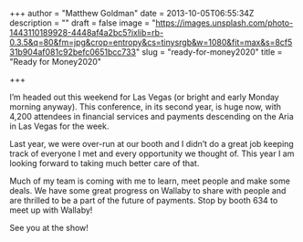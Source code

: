 +++
author = "Matthew Goldman"
date = 2013-10-05T06:55:34Z
description = ""
draft = false
image = "https://images.unsplash.com/photo-1443110189928-4448af4a2bc5?ixlib=rb-0.3.5&q=80&fm=jpg&crop=entropy&cs=tinysrgb&w=1080&fit=max&s=8cf531b904af081c92befc0651bcc733"
slug = "ready-for-money2020"
title = "Ready for Money2020"

+++


I’m headed out this weekend for Las Vegas (or bright and early Monday morning anyway). This conference, in its second year, is huge now, with 4,200 attendees in financial services and payments descending on the Aria in Las Vegas for the week.

Last year, we were over-run at our booth and I didn’t do a great job keeping track of everyone I met and every opportunity we thought of. This year I am looking forward to taking much better care of that.

Much of my team is coming with me to learn, meet people and make some deals. We have some great progress on Wallaby to share with people and are thrilled to be a part of the future of payments. Stop by booth 634 to meet up with Wallaby!

See you at the show!

